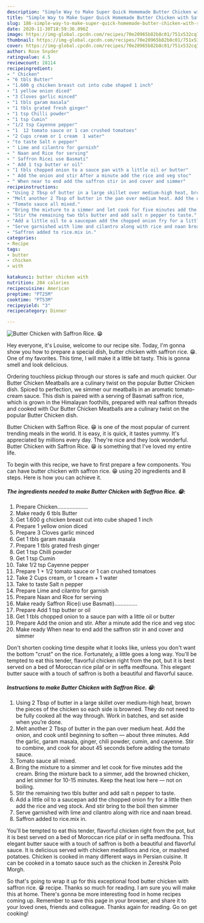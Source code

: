 ```yaml
---
description: "Simple Way to Make Super Quick Homemade Butter Chicken with Saffron Rice. 😁"
title: "Simple Way to Make Super Quick Homemade Butter Chicken with Saffron Rice. 😁"
slug: 186-simple-way-to-make-super-quick-homemade-butter-chicken-with-saffron-rice
date: 2020-11-30T18:59:36.096Z
image: https://img-global.cpcdn.com/recipes/70e20965b82b8c01/751x532cq70/butter-chicken-with-saffron-rice-😁-recipe-main-photo.jpg
thumbnail: https://img-global.cpcdn.com/recipes/70e20965b82b8c01/751x532cq70/butter-chicken-with-saffron-rice-😁-recipe-main-photo.jpg
cover: https://img-global.cpcdn.com/recipes/70e20965b82b8c01/751x532cq70/butter-chicken-with-saffron-rice-😁-recipe-main-photo.jpg
author: Rose Snyder
ratingvalue: 4.5
reviewcount: 28114
recipeingredient:
- " Chicken"
- "6 tbls Butter"
- "1.600 g chicken breast cut into cube shaped 1 inch"
- "1 yellow onion diced"
- "3 Cloves garlic minced"
- "1 tbls garam masala"
- "1 tbls grated fresh ginger"
- "1 tsp Chilli powder"
- "1 tsp Cumin"
- "1/2 tsp Cayenne pepper"
- "1  12 tomato sauce or 1 can crushed tomatoes"
- "2 Cups cream or 1 cream  1 water"
- "to taste Salt n pepper"
- " Lime and cilantro for garnish"
- " Naan and Rice for serving"
- " Saffron Ricei use Basmati"
- " Add 1 tsp butter or oil"
- "1 tbls chopped onion to a sauce pan with a little oil or butter"
- " Add the onion and stir After a minute add the rice and veg stoc"
- " When near to end add the saffron stir in and cover and simmer"
recipeinstructions:
- "Using 2 Tbsp of butter in a large skillet over medium-high heat, brown the pieces of the chicken so each side is browned. They do not need to be fully cooked all the way through. Work in batches, and set aside when you’re done."
- "Melt another 2 Tbsp of butter in the pan over medium heat. Add the onion, and cook until beginning to soften — about three minutes. Add the garlic, garam masala, ginger, chili powder, cumin, and cayenne. Stir to combine, and cook for about 45 seconds before adding the tomato sauce."
- "Tomato sauce all mixed."
- "Bring the mixture to a simmer and let cook for five minutes add the cream. Bring the mixture back to a simmer, add the browned chicken, and let simmer for 10-15 minutes. Keep the heat low here — not on boiling."
- "Stir the remaining two tbls butter and add salt n pepper to taste."
- "Add a little oil to a saucepan add the chopped onion fry for a little then add the rice and veg stock. And stir bring to the boil then simmer"
- "Serve garnished with lime and cilantro along with rice and naan bread."
- "Saffron added to rice.mix in."
categories:
- Recipe
tags:
- butter
- chicken
- with

katakunci: butter chicken with 
nutrition: 204 calories
recipecuisine: American
preptime: "PT25M"
cooktime: "PT53M"
recipeyield: "3"
recipecategory: Dinner

---
```



![Butter Chicken with Saffron Rice. 😁](https://img-global.cpcdn.com/recipes/70e20965b82b8c01/751x532cq70/butter-chicken-with-saffron-rice-😁-recipe-main-photo.jpg)

Hey everyone, it's Louise, welcome to our recipe site. Today, I'm gonna show you how to prepare a special dish, butter chicken with saffron rice. 😁. One of my favorites. This time, I will make it a little bit tasty. This is gonna smell and look delicious.

Ordering touchless pickup through our stores is safe and much quicker. Our Butter Chicken Meatballs are a culinary twist on the popular Butter Chicken dish. Spiced to perfection, we simmer our meatballs in an aromatic tomato-cream sauce. This dish is paired with a serving of Basmati saffron rice, which is grown in the Himalayan foothills, prepared with real saffron threads and cooked with Our Butter Chicken Meatballs are a culinary twist on the popular Butter Chicken dish.

Butter Chicken with Saffron Rice. 😁 is one of the most popular of current trending meals in the world. It is easy, it is quick, it tastes yummy. It's appreciated by millions every day. They're nice and they look wonderful. Butter Chicken with Saffron Rice. 😁 is something that I've loved my entire life.


To begin with this recipe, we have to first prepare a few components. You can have butter chicken with saffron rice. 😁 using 20 ingredients and 8 steps. Here is how you can achieve it.

<!--inarticleads1-->

##### The ingredients needed to make Butter Chicken with Saffron Rice. 😁:

1. Prepare  Chicken....................
1. Make ready 6 tbls Butter
1. Get 1.600 g chicken breast cut into cube shaped 1 inch
1. Prepare 1 yellow onion diced
1. Prepare 3 Cloves garlic minced
1. Get 1 tbls garam masala
1. Prepare 1 tbls grated fresh ginger
1. Get 1 tsp Chilli powder
1. Get 1 tsp Cumin
1. Take 1/2 tsp Cayenne pepper
1. Prepare 1 + 1/2 tomato sauce or 1 can crushed tomatoes
1. Take 2 Cups cream, or 1 cream + 1 water
1. Take to taste Salt n pepper
1. Prepare  Lime and cilantro for garnish
1. Prepare  Naan and Rice for serving
1. Make ready  Saffron Rice(i use Basmati)...............
1. Prepare  Add 1 tsp butter or oil
1. Get 1 tbls chopped onion to a sauce pan with a little oil or butter
1. Prepare  Add the onion and stir. After a minute add the rice and veg stoc
1. Make ready  When near to end add the saffron stir in and cover and simmer


Don&#39;t shorten cooking time despite what it looks like, unless you don&#39;t want the bottom &#34;crust&#34; on the rice. Fortunately, a little goes a long way. You&#39;ll be tempted to eat this tender, flavorful chicken right from the pot, but it is best served on a bed of Moroccan rice pilaf or in seffa medfouna. This elegant butter sauce with a touch of saffron is both a beautiful and flavorful sauce. 

<!--inarticleads2-->

##### Instructions to make Butter Chicken with Saffron Rice. 😁:

1. Using 2 Tbsp of butter in a large skillet over medium-high heat, brown the pieces of the chicken so each side is browned. They do not need to be fully cooked all the way through. Work in batches, and set aside when you’re done.
1. Melt another 2 Tbsp of butter in the pan over medium heat. Add the onion, and cook until beginning to soften — about three minutes. Add the garlic, garam masala, ginger, chili powder, cumin, and cayenne. Stir to combine, and cook for about 45 seconds before adding the tomato sauce.
1. Tomato sauce all mixed.
1. Bring the mixture to a simmer and let cook for five minutes add the cream. Bring the mixture back to a simmer, add the browned chicken, and let simmer for 10-15 minutes. Keep the heat low here — not on boiling.
1. Stir the remaining two tbls butter and add salt n pepper to taste.
1. Add a little oil to a saucepan add the chopped onion fry for a little then add the rice and veg stock. And stir bring to the boil then simmer
1. Serve garnished with lime and cilantro along with rice and naan bread.
1. Saffron added to rice.mix in.


You&#39;ll be tempted to eat this tender, flavorful chicken right from the pot, but it is best served on a bed of Moroccan rice pilaf or in seffa medfouna. This elegant butter sauce with a touch of saffron is both a beautiful and flavorful sauce. It is delicious served with chicken medallions and rice, or mashed potatoes. Chicken is cooked in many different ways in Persian cuisine. It can be cooked in a tomato sauce such as the chicken in Zereshk Polo Morgh. 

So that's going to wrap it up for this exceptional food butter chicken with saffron rice. 😁 recipe. Thanks so much for reading. I am sure you will make this at home. There's gonna be more interesting food in home recipes coming up. Remember to save this page in your browser, and share it to your loved ones, friends and colleague. Thanks again for reading. Go on get cooking!
